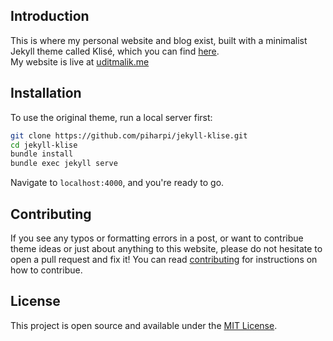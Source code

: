 ## Introduction

This is where my personal website and blog exist, built with a minimalist Jekyll theme called Klisé, which you can find
<a href="https://github.com/piharpi/jekyll-klise" target="_blank" rel="noopener">here</a>.<br>
My website is live at <a href="https://malikudit.github.io" target="_blank" rel="noopener">uditmalik.me</a>

## Installation
To use the original theme, run a local server first:

```bash
git clone https://github.com/piharpi/jekyll-klise.git
cd jekyll-klise
bundle install
bundle exec jekyll serve
```

Navigate to `localhost:4000`, and you're ready to go.

## Contributing

If you see any typos or formatting errors in a post, or want to contribue theme ideas or just about anything to this website, please do not hesitate to open a pull request and fix it! You can read [contributing](./CONTRIBUTING.md) for instructions on how to contribue.

## License

This project is open source and available under the [MIT License](LICENSE).
